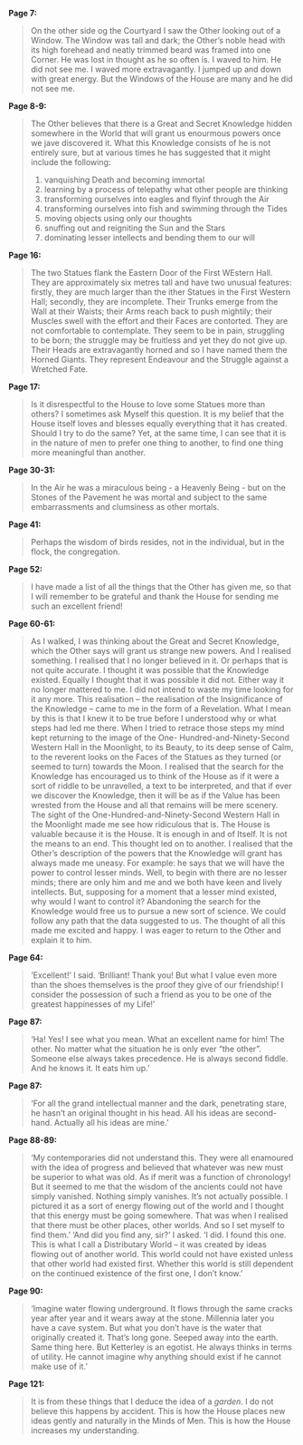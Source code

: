 **Page 7:**
> On the other side og the Courtyard I saw the Other looking out of a Window. The Window was tall and dark; the Other’s noble head with its high forehead and neatly trimmed beard was framed into one Corner. He was lost in thought as he so often is. I waved to him. He did not see me. I waved more extravagantly. I jumped up and down with great energy. But the Windows of the House are many and he did not see me.

**Page 8-9:**
> The Other believes that there is a Great and Secret Knowledge hidden somewhere in the World that will grant us enourmous powers once we jave discovered it. What this Knowledge consists of he is not entirely sure, but at various times he has suggested that it might include the following:
> 	1. vanquishing Death and becoming immortal
> 	2. learning by a process of telepathy what other people are thinking
> 	3. transforming ourselves into eagles and flyinf through the Air
> 	4. transforming ourselves into fish and swimming through the Tides
> 	5. moving objects using only our thoughts
> 	6. snuffing out and reigniting the Sun and the Stars
> 	7. dominating lesser intellects and bending them to our will

**Page 16:**
> The two Statues flank the Eastern Door of the First WEstern Hall. They are approximately six metres tall and have two unusual features: firstly, they are much larger than the ither Statues in the First Western Hall; secondly, they are incomplete. Their Trunks emerge from the Wall at their Waists; their Arms reach back to push mightily; their Muscles swell with the effort and their Faces are contorted. They are not comfortable to contemplate. They seem to be in pain, struggling to be born; the struggle may be fruitless and yet they do not give up. Their Heads are extravagantly horned and so I have named them the Horned Giants. They represent Endeavour and the Struggle against a Wretched Fate.

**Page 17:**
> Is it disrespectful to the House to love some Statues more than others? I sometimes ask Myself this question. It is my belief that the House itself loves and blesses equally everything that it has created. Should I try to do the same? Yet, at the same time, I can see that it is in the nature of men to prefer one thing to another, to find one thing more meaningful than another.

**Page 30-31:**
> In the Air he was a miraculous being - a Heavenly Being - but on the Stones of the Pavement he was mortal and subject to the same embarrassments and clumsiness as other mortals.


**Page 41:**
> Perhaps the wisdom of birds resides, not in the individual, but in the flock, the congregation.

**Page 52:**
> I have made a list of all the things that the Other has given me, so that I will remember to be grateful and thank the House for sending me such an excellent friend!

**Page 60-61:**
> As I walked, I was thinking about the Great and Secret Knowledge,
> which the Other says will grant us strange new powers. And I realised
> something. I realised that I no longer believed in it. Or perhaps that is not
> quite accurate. I thought it was possible that the Knowledge existed.
> Equally I thought that it was possible it did not. Either way it no longer
> mattered to me. I did not intend to waste my time looking for it any more.
> This realisation – the realisation of the Insignificance of the Knowledge –
> came to me in the form of a Revelation. What I mean by this is that I knew
> it to be true before I understood why or what steps had led me there. When I
> tried to retrace those steps my mind kept returning to the image of the One-
> Hundred-and-Ninety-Second Western Hall in the Moonlight, to its Beauty,
> to its deep sense of Calm, to the reverent looks on the Faces of the Statues
> as they turned (or seemed to turn) towards the Moon. I realised that the
> search for the Knowledge has encouraged us to think of the House as if it
> were a sort of riddle to be unravelled, a text to be interpreted, and that if
> ever we discover the Knowledge, then it will be as if the Value has been
> wrested from the House and all that remains will be mere scenery.
> The sight of the One-Hundred-and-Ninety-Second Western Hall in the
> Moonlight made me see how ridiculous that is. The House is valuable
> because it is the House. It is enough in and of Itself. It is not the means to
> an end.
> This thought led on to another. I realised that the Other’s description of
> the powers that the Knowledge will grant has always made me uneasy. For
> example: he says that we will have the power to control lesser minds. Well,
> to begin with there are no lesser minds; there are only him and me and we
> both have keen and lively intellects. But, supposing for a moment that a
> lesser mind existed, why would I want to control it?
> Abandoning the search for the Knowledge would free us to pursue a new
> sort of science. We could follow any path that the data suggested to us. The
> thought of all this made me excited and happy. I was eager to return to the
> Other and explain it to him.

**Page 64:**
> ‘Excellent!’ I said. ‘Brilliant! Thank you! But what I value even more than the shoes themselves is the proof they give of our friendship! I consider the possession of such a friend as you to be one of the greatest happinesses of my Life!’

**Page 87:**
> ‘Ha! Yes! I see what you mean. What an excellent name for him! The other. No matter what the situation he is only ever “the other”. Someone else always takes precedence. He is always second fiddle. And he knows it. It eats him up.’

**Page 87:**
> ‘For all the grand intellectual manner and the dark, penetrating stare, he hasn’t an original thought in his head. All his ideas are second-hand. Actually all his ideas are mine.’

**Page 88-89:**
> ‘My contemporaries did not understand this. They were all enamoured with the idea of progress and believed that whatever was new must be superior to what was old. As if merit was a function of chronology! But it seemed to me that the wisdom of the ancients could not have simply vanished. Nothing simply vanishes. It’s not actually possible. I pictured it as a sort of energy flowing out of the world and I thought that this energy must be going somewhere. That was when I realised that there must be other places, other worlds. And so I set myself to find them.’
> ‘And did you find any, sir?’ I asked.
> ‘I did. I found this one. This is what I call a Distributary World – it was
> created by ideas flowing out of another world. This world could not have
> existed unless that other world had existed first. Whether this world is still
> dependent on the continued existence of the first one, I don’t know.’

**Page 90:**
> ‘Imagine water flowing underground. It flows through the same cracks year after year and it wears away at the stone. Millennia later you have a cave system. But what you don’t have is the water that originally created it. That’s long gone. Seeped away into the earth. Same thing here. But Ketterley is an egotist. He always thinks in terms of utility. He cannot imagine why anything should exist if he cannot make use of it.’

**Page 121:**
> It is from these things that I deduce the idea of a *garden*. I do not believe this happens by accident. This is how the House places new ideas gently and naturally in the Minds of Men. This is how the House increases my understanding.
